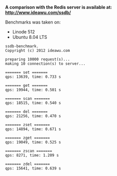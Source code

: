 **A comparison with the Redis server is available at: http://www.ideawu.com/ssdb/**

Benchmarks was taken on:

  * Linode 512
  * Ubuntu 8.04 LTS

```
ssdb-benchmark.
Copyright (c) 2012 ideawu.com

preparing 10000 request(s)...
making 10 connection(s) to server...

======= set =======
qps: 13639, time: 0.733 s

======= get =======
qps: 19944, time: 0.501 s

======= scan =======
qps: 18515, time: 0.540 s

======= del =======
qps: 21256, time: 0.470 s

======= zset =======
qps: 14894, time: 0.671 s

======= zget =======
qps: 19049, time: 0.525 s

======= zscan =======
qps: 8271, time: 1.209 s

======= zdel =======
qps: 15641, time: 0.639 s
```